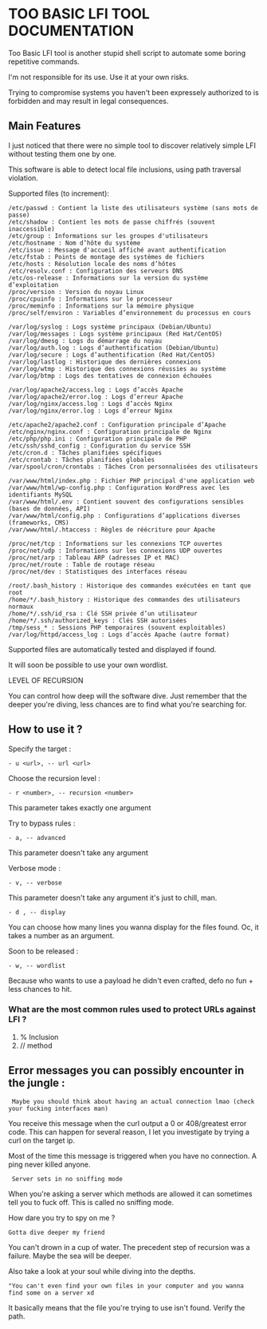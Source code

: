 # TOO  BASIC  LFI  TOOL  DOCUMENTATION

Too Basic LFI tool is another stupid shell script to automate some boring repetitive commands. 

I'm not responsible for its use. Use it at your own risks. 

Trying to compromise systems you haven't been expressely authorized to is forbidden and may result in legal consequences.

## Main Features

I just noticed that there were no simple tool to discover relatively simple LFI without testing them one by one. 

This software is able to detect local file inclusions, using path traversal violation. 

Supported files (to increment): 


```
/etc/passwd : Contient la liste des utilisateurs système (sans mots de passe)
/etc/shadow : Contient les mots de passe chiffrés (souvent inaccessible)
/etc/group : Informations sur les groupes d'utilisateurs
/etc/hostname : Nom d’hôte du système
/etc/issue : Message d'accueil affiché avant authentification
/etc/fstab : Points de montage des systèmes de fichiers
/etc/hosts : Résolution locale des noms d’hôtes
/etc/resolv.conf : Configuration des serveurs DNS
/etc/os-release : Informations sur la version du système d’exploitation
/proc/version : Version du noyau Linux
/proc/cpuinfo : Informations sur le processeur
/proc/meminfo : Informations sur la mémoire physique
/proc/self/environ : Variables d’environnement du processus en cours

/var/log/syslog : Logs système principaux (Debian/Ubuntu)
/var/log/messages : Logs système principaux (Red Hat/CentOS)
/var/log/dmesg : Logs du démarrage du noyau
/var/log/auth.log : Logs d’authentification (Debian/Ubuntu)
/var/log/secure : Logs d’authentification (Red Hat/CentOS)
/var/log/lastlog : Historique des dernières connexions
/var/log/wtmp : Historique des connexions réussies au système
/var/log/btmp : Logs des tentatives de connexion échouées

/var/log/apache2/access.log : Logs d’accès Apache
/var/log/apache2/error.log : Logs d’erreur Apache
/var/log/nginx/access.log : Logs d’accès Nginx
/var/log/nginx/error.log : Logs d’erreur Nginx

/etc/apache2/apache2.conf : Configuration principale d’Apache
/etc/nginx/nginx.conf : Configuration principale de Nginx
/etc/php/php.ini : Configuration principale de PHP
/etc/ssh/sshd_config : Configuration du service SSH
/etc/cron.d : Tâches planifiées spécifiques
/etc/crontab : Tâches planifiées globales
/var/spool/cron/crontabs : Tâches Cron personnalisées des utilisateurs

/var/www/html/index.php : Fichier PHP principal d'une application web
/var/www/html/wp-config.php : Configuration WordPress avec les identifiants MySQL
/var/www/html/.env : Contient souvent des configurations sensibles (bases de données, API)
/var/www/html/config.php : Configurations d’applications diverses (frameworks, CMS)
/var/www/html/.htaccess : Règles de réécriture pour Apache

/proc/net/tcp : Informations sur les connexions TCP ouvertes
/proc/net/udp : Informations sur les connexions UDP ouvertes
/proc/net/arp : Tableau ARP (adresses IP et MAC)
/proc/net/route : Table de routage réseau
/proc/net/dev : Statistiques des interfaces réseau

/root/.bash_history : Historique des commandes exécutées en tant que root
/home/*/.bash_history : Historique des commandes des utilisateurs normaux
/home/*/.ssh/id_rsa : Clé SSH privée d’un utilisateur
/home/*/.ssh/authorized_keys : Clés SSH autorisées
/tmp/sess_* : Sessions PHP temporaires (souvent exploitables)
/var/log/httpd/access_log : Logs d’accès Apache (autre format)

```

Supported files are automatically tested and displayed if found. 

It will soon be possible to use your own wordlist. 

LEVEL OF RECURSION 

You can control how deep will the software dive. Just remember that the deeper you're diving, less chances are to find what you're searching for.

## How to use it ? 

Specify the target : 

```- u <url>, -- url <url> ```

Choose the recursion level : 

```- r <number>, -- recursion <number>```

This parameter takes exactly one argument

Try to bypass rules :

```- a, -- advanced```

This parameter doesn't take any argument

Verbose mode : 

```- v, -- verbose```

This parameter doesn't take any argument it's just to chill, man. 

```- d , -- display```

You can choose how many lines you wanna display for the files found. Oc, it takes a number as an argument. 

Soon to be released :

```- w, -- wordlist```

Because who wants to use a payload he didn't even crafted, defo no fun + less chances to hit.


### What are the most common rules used to protect URLs against LFI ? 

1. % Inclusion
2. // method 

## Error messages you can possibly encounter in the jungle : 

``` Maybe you should think about having an actual connection lmao (check your fucking interfaces man)```

You receive this message when the curl output a 0 or 408/greatest error code. 
This can happen for several reason, I let you investigate by trying a curl on the target ip. 

Most of the time this message is triggered when you have no connection.
A ping never killed anyone. 


``` Server sets in no sniffing mode```

When you're asking a server which methods are allowed it can sometimes tell you to fuck off. This is called no sniffing mode. 

How dare you try to spy on me ? 

``` Gotta dive deeper my friend ```

You can't drown in a cup of water. The precedent step of recursion was a failure.  Maybe the sea will be deeper. 

Also take a look at your soul while diving into the depths. 

``` "You can't even find your own files in your computer and you wanna find some on a server xd ```

It basically means that the file you're trying to use isn't found. Verify the path.


